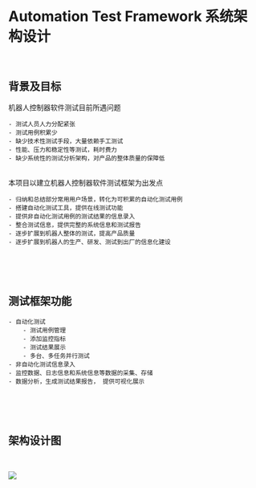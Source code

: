 # Automation Test Framework 系统架构设计

<br>

## 背景及目标

机器人控制器软件测试目前所遇问题

    - 测试人员人力分配紧张
    - 测试用例积累少
    - 缺少技术性测试手段，大量依赖手工测试
    - 性能、压力和稳定性等测试，耗时费力
    - 缺少系统性的测试分析架构，对产品的整体质量的保障低
<br>
本项目以建立机器人控制器软件测试框架为出发点

    - 归纳和总结部分常用用户场景，转化为可积累的自动化测试用例
    - 搭建自动化测试工具，提供在线测试功能
    - 提供非自动化测试用例的测试结果的信息录入
    - 整合测试信息，提供完整的系统信息和测试报告
    - 逐步扩展到机器人整体的测试，提高产品质量
    - 逐步扩展到机器人的生产、研发、测试到出厂的信息化建设

<br>
<br>
<br>

## 测试框架功能

    - 自动化测试
        - 测试用例管理
        - 添加监控指标
        - 测试结果展示
        - 多台、多任务并行测试
    - 非自动化测试信息录入
    - 监控数据、日志信息和系统信息等数据的采集、存储
    - 数据分析，生成测试结果报告， 提供可视化展示

<br>
<br>
<br>

## 架构设计图

<br>

<image src="ats.png"></image>